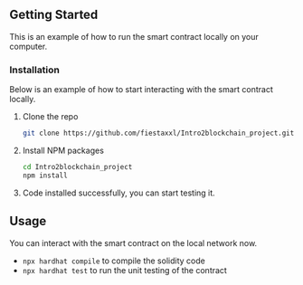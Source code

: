 <!-- GETTING STARTED -->
## Getting Started

This is an example of how to run the smart contract locally on your computer.

### Installation

Below is an example of how to start interacting with the smart contract locally.

1. Clone the repo
   ```sh
   git clone https://github.com/fiestaxxl/Intro2blockchain_project.git
   ```
2. Install NPM packages
   ```sh
   cd Intro2blockchain_project
   npm install
   ```
3. Code installed successfully, you can start testing it.




<!-- USAGE EXAMPLES -->
## Usage

You can interact with the smart contract on the local network now.

- `npx hardhat compile` to compile the solidity code
- `npx hardhat test`  to run the unit testing of the contract
